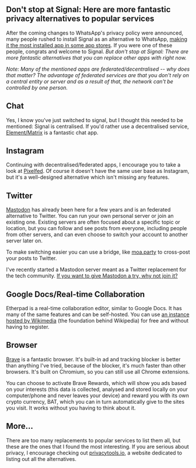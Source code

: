 ## Don't stop at Signal: Here are more fantastic privacy alternatives to popular services

After the coming changes to WhatsApp's privacy policy were announced, many people rushed to install Signal as an alternative to WhatsApp, [making it the most installed app in some app stores](https://twitter.com/signalapp/status/1347693761044701186?s=20). If you were one of these people, congrats and welcome to Signal. *But don't stop at Signal: There are more fantastic alternatives that you can replace other apps with right now.*

*Note: Many of the mentioned apps are federated/decentralised -- why does that matter? The advantage of federated services are that you don't rely on a central entity or server and as a result of that, the network can't be controlled by one person.*

## Chat

Yes, I know you've just switched to signal, but I thought this needed to be mentioned: Signal is centralised. If you'd rather use a decentralised service, [Element/Matrix](https://element.io/) is a fantastic chat app.

## Instagram

Continuing with decentralised/federated apps, I encourage you to take a look at [Pixelfed](https://pixelfed.social/). Of course it doesn't have the same user base as Instagram, but it's a well-designed alternative which isn't missing any features. 

## Twitter

[Mastodon](https://joinmastodon.org/) has already been here for a few years and is an federated alternative to Twitter. You can run your own personal server or join an existing one. Existing servers are often focused about a specific topic or location, but you can follow and see posts from everyone, including people from other servers, and can even choose to switch your account to another server later on.

To make switching easier you can use a bridge, like [moa.party](https://moa.party) to cross-post your posts to Twitter.

I've recently started a Mastodon server meant as a Twitter replacement for the tech community. [If you want to give Mastodon a try, why not join it?](https://startupcafe.xyz)

## Google Docs/Real-time Collaboration

Etherpad is a real-time collaboration editor, similar to Google Docs. It has many of the same features and can be self-hosted. You can use [an instance hosted by Wikimedia](https://etherpad.wikimedia.org/) (the foundation behind Wikipedia) for free and without having to register.

## Browser

[Brave](https://brave.com) is a fantastic browser. It's built-in ad and tracking blocker is better than anything I've tried, because of the blocker, it's much faster than other browsers. It's built on Chromium, so you can still use all Chrome extensions.

You can choose to activate Brave Rewards, which will show you ads based on your interests (this data is collected, analysed and stored locally on your computer/phone and never leaves your device) and reward you with its own crypto currency, BAT, which you can in turn automatically give to the sites you visit. It works without you having to think about it.

## More...

There are too many replacements to popular services to list them all, but these are the ones that I found the most interesting. If you are serious about privacy, I encourage checking out [privacytools.io](https://privacytools.io), a website dedicated to listing out all the alternatives.